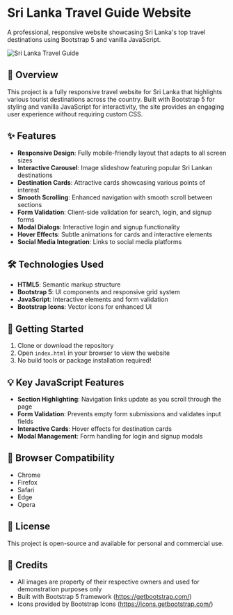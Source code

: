 # Sri Lanka Travel Guide Website

A professional, responsive website showcasing Sri Lanka's top travel destinations using Bootstrap 5 and vanilla JavaScript.

![Sri Lanka Travel Guide](img/web.png)

## 📌 Overview

This project is a fully responsive travel website for Sri Lanka that highlights various tourist destinations across the country. Built with Bootstrap 5 for styling and vanilla JavaScript for interactivity, the site provides an engaging user experience without requiring custom CSS.

## ✨ Features

- **Responsive Design**: Fully mobile-friendly layout that adapts to all screen sizes
- **Interactive Carousel**: Image slideshow featuring popular Sri Lankan destinations
- **Destination Cards**: Attractive cards showcasing various points of interest
- **Smooth Scrolling**: Enhanced navigation with smooth scroll between sections
- **Form Validation**: Client-side validation for search, login, and signup forms
- **Modal Dialogs**: Interactive login and signup functionality
- **Hover Effects**: Subtle animations for cards and interactive elements
- **Social Media Integration**: Links to social media platforms

## 🛠️ Technologies Used

- **HTML5**: Semantic markup structure
- **Bootstrap 5**: UI components and responsive grid system
- **JavaScript**: Interactive elements and form validation
- **Bootstrap Icons**: Vector icons for enhanced UI

## 🚀 Getting Started

1. Clone or download the repository
2. Open `index.html` in your browser to view the website
3. No build tools or package installation required!

## 💡 Key JavaScript Features

- **Section Highlighting**: Navigation links update as you scroll through the page
- **Form Validation**: Prevents empty form submissions and validates input fields
- **Interactive Cards**: Hover effects for destination cards
- **Modal Management**: Form handling for login and signup modals

## 📱 Browser Compatibility

- Chrome
- Firefox
- Safari
- Edge
- Opera

## 📝 License

This project is open-source and available for personal and commercial use.

## 🙏 Credits

- All images are property of their respective owners and used for demonstration purposes only
- Built with Bootstrap 5 framework (https://getbootstrap.com/)
- Icons provided by Bootstrap Icons (https://icons.getbootstrap.com/)